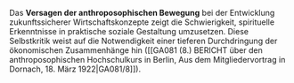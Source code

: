 
Das **Versagen der anthroposophischen Bewegung** bei der Entwicklung zukunftssicherer Wirtschaftskonzepte zeigt die Schwierigkeit, spirituelle Erkenntnisse in praktische soziale Gestaltung umzusetzen. Diese Selbstkritik weist auf die Notwendigkeit einer tieferen Durchdringung der ökonomischen Zusammenhänge hin ([[GA081 (8.) BERICHT über den anthroposophischen Hochschulkurs in Berlin, Aus dem Mitgliedervortrag in Dornach, 18. März 1922|GA081/8]]).
